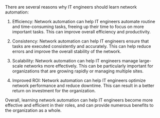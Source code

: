There are several reasons why IT engineers should learn network automation:

1. Efficiency: Network automation can help IT engineers automate routine and time-consuming tasks, freeing up their time to focus on more important tasks. This can improve overall efficiency and productivity.

2. Consistency: Network automation can help IT engineers ensure that tasks are executed consistently and accurately. This can help reduce errors and improve the overall stability of the network.

3. Scalability: Network automation can help IT engineers manage large-scale networks more effectively. This can be particularly important for organizations that are growing rapidly or managing multiple sites.

4. Improved ROI: Network automation can help IT engineers optimize network performance and reduce downtime. This can result in a better return on investment for the organization.

Overall, learning network automation can help IT engineers become more effective and efficient in their roles, and can provide numerous benefits to the organization as a whole.
